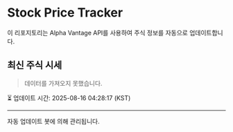 
# Stock Price Tracker

이 리포지토리는 Alpha Vantage API를 사용하여 주식 정보를 자동으로 업데이트합니다.

## 최신 주식 시세
> 데이터를 가져오지 못했습니다.

⏳ 업데이트 시간: 2025-08-16 04:28:17 (KST)

---
자동 업데이트 봇에 의해 관리됩니다.
